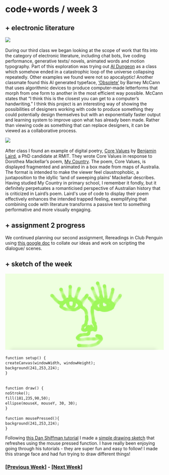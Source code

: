 # code+words / week 3

## + electronic literature

<img src="a-b-transition.gif">

During our third class we began looking at the scope of work that fits into the category of electronic literature, including chat bots, live coding performance, generative texts/ novels, animated words and motion typography. Part of this exploration was trying out [AI Dungeon](https://play.aidungeon.io/main/landing) as a class which somehow ended in a catastrophic loop of the universe collapsing repeatedly. Other examples we found were not so apocalyptic! Another classmate found this AI generated typeface, [‘Obsolete’](https://www.barneymccann.com/obsolete) by Barney McCann that uses algorithmic devices to produce computer-made letterforms that morph from one form to another in the most efficient way possible. McCann states that “I think this is the closest you can get to a computer’s handwriting.” I think this project is an interesting way of showing the possibilities of designers working with code to produce something they could potentially design themselves but with an exponentially faster output and learning system to improve upon what has already been made. Rather than viewing code as something that can replace designers, it can be viewed as a collaborative process.

<img src="corevalues.jpg">

After class I found an example of digital poetry, [Core Values](https://poetry.codetext.net/core-values/) by [Benjamin Laird](https://bl.id.au/), a PhD candidate at RMIT. They wrote Core Values in response to Dorothea Mackellar’s poem, [My Country](https://www.dorotheamackellar.com.au/archive/mycountry.htm). The poem, Core Values, is displayed fragmented and animated in a box made from maps of Australia. The format is intended to make the viewer feel claustrophobic, a juxtaposition to the idyllic ‘land of sweeping plains’ Mackellar describes.
Having studied My Country in primary school, I remember it fondly, but it definitely perpetuates a romanticised perspective of Australian history that is criticized in Laird’s poem. Laird's use of code to display their poem effectively enhances the intended trapped feeling, exemplifying that combining code with literature transforms a passive text to something performative and more visually engaging.


## + assignment 2 progress

We continued planning our second assignment, Rereadings in Club Penguin using [this google doc](https://docs.google.com/document/d/1DJS7c56zpp8Y9cg9a4pRmUciNNnArXs8-nFGbDVTeqk/edit) to collate our ideas and work on scripting the dialogue/ scenes.


## + sketch of the week

<img src="face.jpg">

```
function setup() {
createCanvas(windowWidth, windowHeight);
background(241,253,224);
}


function draw() {
noStroke();
fill(181,235,90,50);
ellipse(mouseX, mouseY, 30, 30);
}

function mousePressed(){
background(241,253,224);
}
```

Following [this Dan Shiffman tutorial](https://www.youtube.com/watch?v=RnS0YNuLfQQ&list=PLRqwX-V7Uu6Zy51Q-x9tMWIv9cueOFTFA&index=8) I made a [simple drawing sketch](https://celiamance.github.io/codewords/SKO/WEEK3/whiteboard/) that refreshes using the mouse pressed function. I have really been enjoying going through his tutorials - they are super fun and easy to follow! I made this strange face and had fun trying to draw different things!


### [[Previous Week]](https://celiamance.github.io/codewords/SKO/WEEK2/) - [[Next Week]](https://celiamance.github.io/codewords/SKO/WEEK4/)
